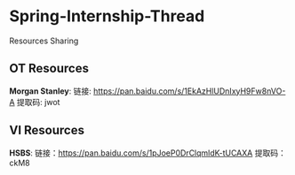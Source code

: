 # Spring-Internship-Thread
Resources Sharing

## OT Resources
**Morgan Stanley**: 链接: https://pan.baidu.com/s/1EkAzHlUDnIxyH9Fw8nVO-A  提取码: jwot 

## VI Resources
**HSBS**: 链接：https://pan.baidu.com/s/1pJoeP0DrClqmldK-tUCAXA 提取码：ckM8
